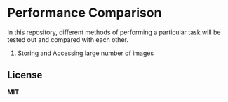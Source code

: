 ﻿# Performance Comparison

In this repository, different methods of performing a particular task will be tested out and compared with each other.

1. Storing and Accessing large number of images



**License**
-------
**MIT**

